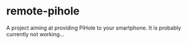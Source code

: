 # remote-pihole
A project aiming at providing PiHole to your smartphone.
It is probably currently not working...
